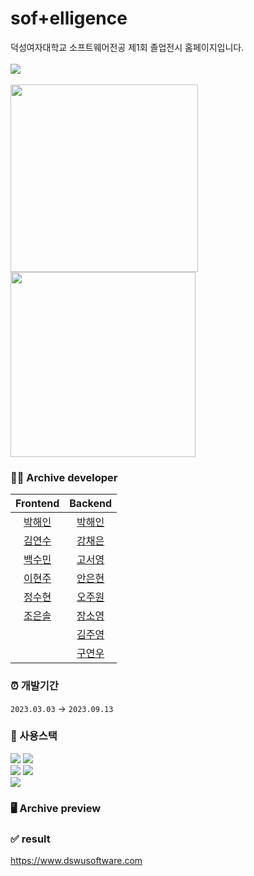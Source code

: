 # sof+elligence
덕성여자대학교 소프트웨어전공 제1회 졸업전시 홈페이지입니다. </br></br>
<a href="https://www.instagram.com/softelligence_/"><img src="https://img.shields.io/badge/instagram-E4405F?style=flat-square&logo=instagram&logoColor=white"/></a>
<br/><br/>
<img src="https://github.com/DSWU-software-graduation-Expo-WebSite/reactwithserver/assets/75514808/a550e42b-1dfb-4aed-9ed1-4c8220051a20.png" width="300">
<img src="https://github.com/DSWU-software-graduation-Expo-WebSite/reactwithserver/assets/75514808/3bb6f9b6-d416-43c3-aba4-cba91e6452ec.png" width="296">
</br>

### 👩‍💻 Archive developer
|Frontend|Backend|
|:---:|:---:|
| [박해인](https://github.com/femmefatalehaein) | [박해인](https://github.com/femmefatalehaein) |
| [김연수](https://github.com/dustnrlck)| [강채은](https://github.com/kchaeeun) |
| [백수민](https://github.com/suminn01) | [고서영](https://github.com/LeaKoh) |
| [이현주](https://github.com/sleepy2535) | [안은현](https://github.com/place0) |
| [정수현](https://github.com/suhyun6363) | [오주원](https://github.com/joowoniese) |
| [조은솔](https://github.com/haydenCho) | [장소영](https://github.com/place0) |
| | [김주영](https://github.com/Kimjuyoung09)|
| | [구연우](https://github.com/oownoey) |
### ⏰ 개발기간
` 2023.03.03 ` → ` 2023.09.13 `

### 🔧 사용스택
<img src="https://img.shields.io/badge/JSX-FF6F00?style=for-the-badge&logo=jsx&logoColor=white"> <img src="https://img.shields.io/badge/javascript-F7DF1E?style=for-the-badge&logo=javascript&logoColor=white"></br>
<img src="https://img.shields.io/badge/react-61DAFB?style=for-the-badge&logo=react&logoColor=white"> <img src="https://img.shields.io/badge/nodedotjs-5FA04E?style=for-the-badge&logo=nodedotjs&logoColor=white"></br>
<img src="https://img.shields.io/badge/amazone EC2-FF9900?style=for-the-badge&logo=amazonec2&logoColor=white">

### 🖥 Archive preview



### ✅ result
https://www.dswusoftware.com
